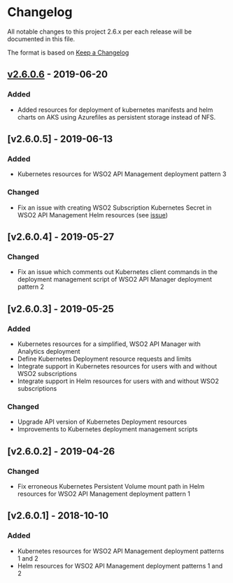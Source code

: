# Changelog
All notable changes to this project 2.6.x per each release will be documented in this file.

The format is based on [Keep a Changelog](https://keepachangelog.com/en/1.0.0/)

## [v2.6.0.6] - 2019-06-20

### Added

- Added resources for deployment of kubernetes manifests and helm charts on AKS using Azurefiles as persistent storage instead of NFS.

## [v2.6.0.5] - 2019-06-13

### Added
- Kubernetes resources for WSO2 API Management deployment pattern 3

### Changed
- Fix an issue with creating WSO2 Subscription Kubernetes Secret in WSO2 API Management Helm resources
(see [issue](https://github.com/wso2/kubernetes-apim/issues/190))

## [v2.6.0.4] - 2019-05-27

### Changed
- Fix an issue which comments out Kubernetes client commands in the deployment management script of WSO2 API Manager deployment pattern 2

## [v2.6.0.3] - 2019-05-25

### Added
- Kubernetes resources for a simplified, WSO2 API Manager with Analytics deployment
- Define Kubernetes Deployment resource requests and limits
- Integrate support in Kubernetes resources for users with and without WSO2 subscriptions
- Integrate support in Helm resources for users with and without WSO2 subscriptions

### Changed
- Upgrade API version of Kubernetes Deployment resources
- Improvements to Kubernetes deployment management scripts

## [v2.6.0.2] - 2019-04-26

### Changed
- Fix erroneous Kubernetes Persistent Volume mount path in Helm resources for WSO2 API Management deployment pattern 1

## [v2.6.0.1] - 2018-10-10

### Added
- Kubernetes resources for WSO2 API Management deployment patterns 1 and 2
- Helm resources for WSO2 API Management deployment patterns 1 and 2

[v2.6.0.6]: https://github.com/wso2/kubernetes-apim/compare/v2.6.0.5...v2.6.0.6